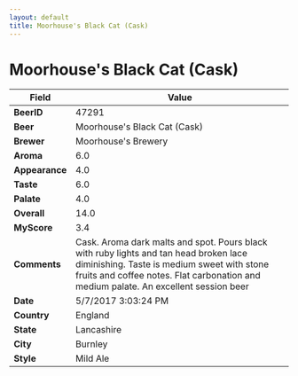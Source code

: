 ```yaml
---
layout: default
title: Moorhouse's Black Cat (Cask)
---
```


# Moorhouse's Black Cat (Cask)

| Field         | Value     |
|---------------|-----------|
| **BeerID** | 47291 |
| **Beer** | Moorhouse's Black Cat (Cask) |
| **Brewer** | Moorhouse&#39;s Brewery |
| **Aroma** | 6.0 |
| **Appearance** | 4.0 |
| **Taste** | 6.0 |
| **Palate** | 4.0 |
| **Overall** | 14.0 |
| **MyScore** | 3.4 |
| **Comments** | Cask. Aroma dark malts and spot. Pours black with ruby lights and tan head broken lace diminishing. Taste is medium sweet with stone fruits and coffee notes. Flat carbonation and medium palate. An excellent session beer  |
| **Date** | 5/7/2017 3:03:24 PM |
| **Country** | England |
| **State** | Lancashire |
| **City** | Burnley |
| **Style** | Mild Ale |
